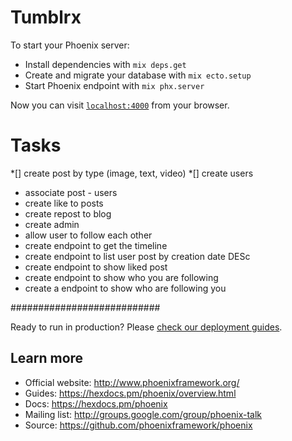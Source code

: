 # Tumblrx

To start your Phoenix server:

  * Install dependencies with `mix deps.get`
  * Create and migrate your database with `mix ecto.setup`
  * Start Phoenix endpoint with `mix phx.server`

Now you can visit [`localhost:4000`](http://localhost:4000) from your browser.

# Tasks
  *[] create post by type (image, text, video)
  *[] create users
  * associate post - users
  * create like to posts
  * create repost to blog
  * create admin
  * allow user to follow each other
  * create endpoint to get the timeline
  * create endpoint to list user post by creation date DESc
  * create endpoint to show liked post
  * create endpoint to show who you are following
  * create a endpoint to show who are following you

###########################

Ready to run in production? Please [check our deployment guides](https://hexdocs.pm/phoenix/deployment.html).

## Learn more

  * Official website: http://www.phoenixframework.org/
  * Guides: https://hexdocs.pm/phoenix/overview.html
  * Docs: https://hexdocs.pm/phoenix
  * Mailing list: http://groups.google.com/group/phoenix-talk
  * Source: https://github.com/phoenixframework/phoenix
